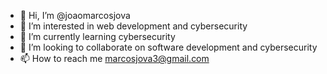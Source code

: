 - 👋 Hi, I’m @joaomarcosjova
- 👀 I’m interested in web development and cybersecurity
- 🌱 I’m currently learning cybersecurity
- 💞️ I’m looking to collaborate on software development and cybersecurity
- 📫 How to reach me marcosjova3@gmail.com

<!---
joaomarcosjova/joaomarcosjova is a ✨ special ✨ repository because its `README.md` (this file) appears on your GitHub profile.
You can click the Preview link to take a look at your changes.
--->

